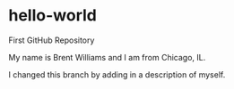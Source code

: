 # hello-world
First GitHub Repository

My name is Brent Williams and I am from Chicago, IL.

I changed this branch by adding in a description of myself.
